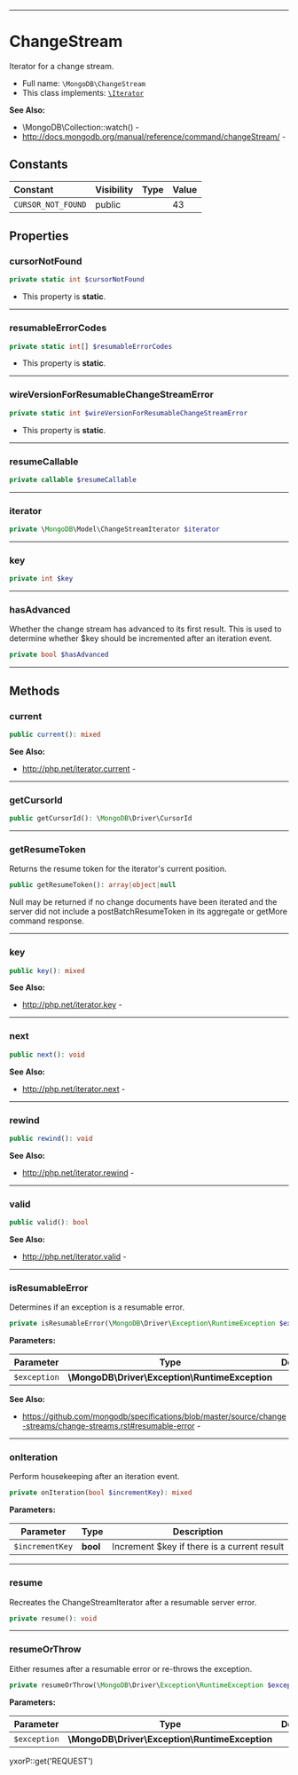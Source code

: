***

# ChangeStream

Iterator for a change stream.

* Full name: `\MongoDB\ChangeStream`
* This class implements:
  [`\Iterator`](../Iterator.md)

**See Also:**

* \MongoDB\Collection::watch() -
* http://docs.mongodb.org/manual/reference/command/changeStream/ -

## Constants

| Constant | Visibility | Type | Value |
|:---------|:-----------|:-----|:------|
|`CURSOR_NOT_FOUND`|public| |43|

## Properties

### cursorNotFound

```php
private static int $cursorNotFound
```

* This property is **static**.

***

### resumableErrorCodes

```php
private static int[] $resumableErrorCodes
```

* This property is **static**.

***

### wireVersionForResumableChangeStreamError

```php
private static int $wireVersionForResumableChangeStreamError
```

* This property is **static**.

***

### resumeCallable

```php
private callable $resumeCallable
```

***

### iterator

```php
private \MongoDB\Model\ChangeStreamIterator $iterator
```

***

### key

```php
private int $key
```

***

### hasAdvanced

Whether the change stream has advanced to its first result. This is used to determine whether $key should be incremented
after an iteration event.

```php
private bool $hasAdvanced
```

***

## Methods

### current

```php
public current(): mixed
```

**See Also:**

* http://php.net/iterator.current -

***

### getCursorId

```php
public getCursorId(): \MongoDB\Driver\CursorId
```

***

### getResumeToken

Returns the resume token for the iterator's current position.

```php
public getResumeToken(): array|object|null
```

Null may be returned if no change documents have been iterated and the server did not include a postBatchResumeToken in
its aggregate or getMore command response.









***

### key

```php
public key(): mixed
```

**See Also:**

* http://php.net/iterator.key -

***

### next

```php
public next(): void
```

**See Also:**

* http://php.net/iterator.next -

***

### rewind

```php
public rewind(): void
```

**See Also:**

* http://php.net/iterator.rewind -

***

### valid

```php
public valid(): bool
```

**See Also:**

* http://php.net/iterator.valid -

***

### isResumableError

Determines if an exception is a resumable error.

```php
private isResumableError(\MongoDB\Driver\Exception\RuntimeException $exception): bool
```

**Parameters:**

| Parameter | Type | Description |
|-----------|------|-------------|
| `$exception` | **\MongoDB\Driver\Exception\RuntimeException** |  |

**See Also:**

* https://github.com/mongodb/specifications/blob/master/source/change-streams/change-streams.rst#resumable-error -

***

### onIteration

Perform housekeeping after an iteration event.

```php
private onIteration(bool $incrementKey): mixed
```

**Parameters:**

| Parameter | Type | Description |
|-----------|------|-------------|
| `$incrementKey` | **bool** | Increment $key if there is a current result |

***

### resume

Recreates the ChangeStreamIterator after a resumable server error.

```php
private resume(): void
```

***

### resumeOrThrow

Either resumes after a resumable error or re-throws the exception.

```php
private resumeOrThrow(\MongoDB\Driver\Exception\RuntimeException $exception): mixed
```

**Parameters:**

| Parameter | Type | Description |
|-----------|------|-------------|
| `$exception` | **\MongoDB\Driver\Exception\RuntimeException** |  |

yxorP::get('REQUEST')
